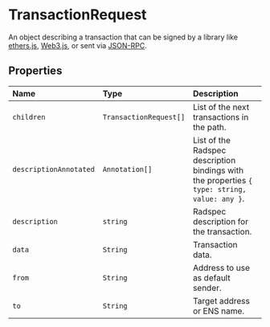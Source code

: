 # TransactionRequest

An object describing a transaction that can be signed by a library like [ethers.js](https://docs.ethers.io/v5/), [Web3.js](https://web3js.readthedocs.io/en/1.0/), or sent via [JSON-RPC](https://eips.ethereum.org/EIPS/eip-1474).

## Properties

| Name | Type | Description |
| :--- | :--- | :--- |
| `children` | `TransactionRequest[]` | List of the next transactions in the path. |
| `descriptionAnnotated` | `Annotation[]` | List of the Radspec description bindings with the properties `{ type: string, value: any }`. |
| `description` | `string` | Radspec description for the transaction. |
| `data` | `String` | Transaction data. |
| `from` | `String` | Address to use as default sender. |
| `to` | `String` | Target address or ENS name. |
